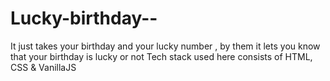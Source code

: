 # Lucky-birthday--
It just takes your birthday and your lucky number , by them it lets you know that your birthday is lucky or not
Tech stack used here consists of HTML, CSS & VanillaJS
